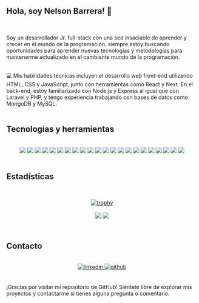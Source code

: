 ## Hola, soy Nelson Barrera! 👋
<br>

Soy un desarrollador Jr. full-stack con una sed insaciable de aprender y crecer en el mundo de la programación, siempre estoy buscando oportunidades para aprender nuevas tecnologías y metodologías para mantenerme actualizado en el cambiante mundo de la programación.

<br>
💻 Mis habilidades técnicas incluyen el desarrollo web front-end utilizando HTML, CSS y JavaScript, junto con herramientas como React y Next. En el back-end, estoy familiarizado con Node.js y Express al igual que con Laravel y PHP, y tengo experiencia trabajando con bases de datos como MongoDB y MySQL.
<br/>  

<br/>  

## Tecnologías y herramientas  
<br>
<div align="center">  
 <img src="https://img.shields.io/badge/Jest-C21325?style=for-the-badge&logo=jest&logoColor=white" />
 <img src="https://img.shields.io/badge/MUI-007fff?style=for-the-badge&logo=mui&logoColor=white" />
 <img src="https://img.shields.io/badge/tailwind-52b3b6?style=for-the-badge&logo=tailwindcss&logoColor=white" />
 <img src="https://img.shields.io/badge/GIT-E44C30?style=for-the-badge&logo=git&logoColor=white" />
 <img src="https://img.shields.io/badge/sass-cf6b9d?style=for-the-badge&logo=sass&logoColor=white" />
 <img src="https://img.shields.io/badge/JavaScript-323330?style=for-the-badge&logo=javascript&logoColor=F7DF1E" />
 <img src="https://img.shields.io/badge/typescript-377cc8?style=for-the-badge&logo=typescript&logoColor=white" />
 <img src="https://img.shields.io/badge/HTML5-E34F26?style=for-the-badge&logo=html5&logoColor=white" />
 <img src="https://img.shields.io/badge/CSS3-1572B6?style=for-the-badge&logo=css3&logoColor=white" />
 <img src="https://img.shields.io/badge/VSCode-0078D4?style=for-the-badge&logo=visual%20studio%20code&logoColor=white" />
 <img src="https://img.shields.io/badge/Bootstrap-5c4380?style=for-the-badge&logo=bootstrap&logoColor=white" />
 <img src="https://img.shields.io/badge/Laravel-fb5541?style=for-the-badge&logo=Laravel&logoColor=white" />
 <img src="https://img.shields.io/badge/mysql-087395?style=for-the-badge&logo=mysql&logoColor=white" />
 <img src="https://img.shields.io/badge/mongodb-FFFFFF?style=for-the-badge&logo=mongodb" />
 <img src="https://img.shields.io/badge/php-7b7fb5?style=for-the-badge&logo=php&logoColor=white" />
 <img src="https://img.shields.io/badge/styled%20components-FFFFFF?style=for-the-badge&logo=styled-components" />
 <img src="https://img.shields.io/badge/Zoom-2D8CFF?style=for-the-badge&logo=zoom&logoColor=white" />
 <img src="https://img.shields.io/badge/Node.js-339933?style=for-the-badge&logo=nodedotjs&logoColor=white" />
 <img src="https://img.shields.io/badge/React-20232A?style=for-the-badge&logo=react&logoColor=61DAFB" />
 <img src="https://img.shields.io/badge/Next.js-100000?style=for-the-badge&logo=nextdotjs" />
 <img src="https://img.shields.io/badge/express.js-339933?style=for-the-badge&logo=express" />
 <img src="https://img.shields.io/badge/GitHub-100000?style=for-the-badge&logo=github&logoColor=white" />
</div>
<br/>  

## Estadísticas
 <br>
<div align="center">

 [![trophy](https://github-profile-trophy.vercel.app/?username=nelsonronaldobr&theme=onedark&title=Joined2020,PullRequest,Commits,Repositories,Stars,Reviews)](https://github.com/ryo-ma/github-profile-trophy)
 
<a align="center"><img src="https://github-readme-stats.vercel.app/api?username=nelsonronaldobr&show_icons=true&count_private=true&hide_border=true&theme=onedark" align="center"/></a>
<a align="center"><img src="https://github-readme-stats.vercel.app/api/top-langs/?username=nelsonronaldobr&hide_border=true&layout=compact&theme=onedark" align="center" /></a>
 
</div>
<br/>


## Contacto
 <br>
<div align="center">
<a href="https://linkedin.com/in/nelsonronaldobr" target="_blank">
<img src=https://img.shields.io/badge/linkedin-%231E77B5.svg?&style=for-the-badge&logo=linkedin&logoColor=white alt=linkedin style="margin-bottom: 5px;" />
</a>
<a href="https://github.com/nelsonronaldobr" target="_blank">
<img src=https://img.shields.io/badge/github-%2324292e.svg?&style=for-the-badge&logo=github&logoColor=white alt=github style="margin-bottom: 5px;" />

</a>  
</div>  
 <br>


¡Gracias por visitar mi repositorio de GitHub! Siéntete libre de explorar mis proyectos y contactarme si tienes alguna pregunta o comentario.
<br>

<br/>
